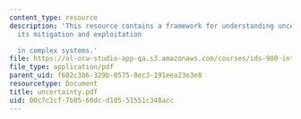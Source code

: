 ```yaml
---
content_type: resource
description: 'This resource contains a framework for understanding uncertainty and
  its mitigation and exploitation

  in complex systems.'
file: https://ol-ocw-studio-app-qa.s3.amazonaws.com/courses/ids-900-integrating-doctoral-seminar-on-emerging-technologies-fall-2005/00c7c1cf7b8560dcd10551551c348acc_uncertainty.pdf
file_type: application/pdf
parent_uid: f602c3b6-329b-0575-8ec3-191eea23e3e8
resourcetype: Document
title: uncertainty.pdf
uid: 00c7c1cf-7b85-60dc-d105-51551c348acc
---
```

